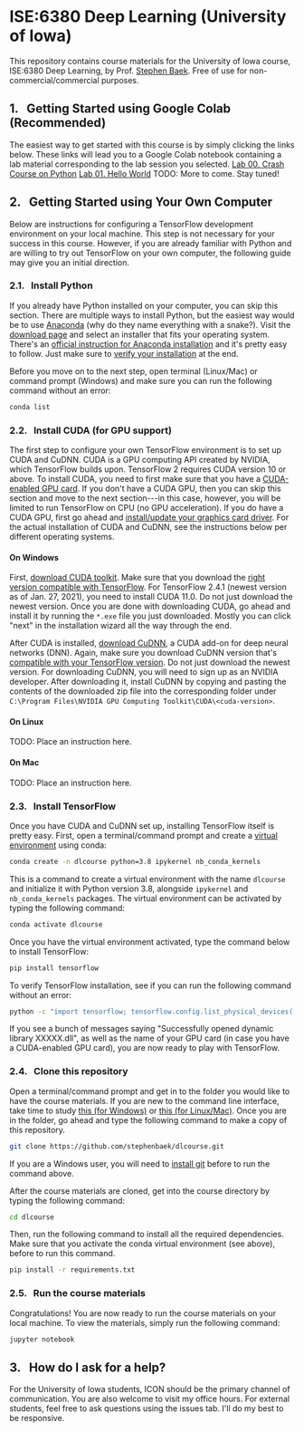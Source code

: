 # ISE:6380 Deep Learning (University of Iowa)
This repository contains course materials for the University of Iowa course, ISE:6380 Deep Learning, by Prof. [Stephen Baek](http://www.stephenbaek.com). Free of use for non-commercial/commercial purposes.

## 1. &nbsp; Getting Started using Google Colab (Recommended)
The easiest way to get started with this course is by simply clicking the links below. These links will lead you to a Google Colab notebook containing a lab material corresponding to the lab session you selected.
[Lab 00. Crash Course on Python](https://colab.research.google.com/github/stephenbaek/dlcourse/blob/main/notebooks/L00_Crash_Course_on_Python/python_basics.ipynb)
[Lab 01. Hello World](https://colab.research.google.com/github/stephenbaek/dlcourse/blob/main/notebooks/L01_Hello_World/hello_world.ipynb)
TODO: More to come. Stay tuned!

## 2. &nbsp; Getting Started using Your Own Computer
Below are instructions for configuring a TensorFlow development environment on your local machine. This step is not necessary for your success in this course. However, if you are already familiar with Python and are willing to try out TensorFlow on your own computer, the following guide may give you an initial direction.

### 2.1. &nbsp; Install Python
If you already have Python installed on your computer, you can skip this section. There are multiple ways to install Python, but the easiest way would be to use [Anaconda](https://www.anaconda.com/) (why do they name everything with a snake?). Visit the [download page](https://www.anaconda.com/products/individual#Downloads) and select an installer that fits your operating system. There's an [official instruction for Anaconda installation](https://docs.anaconda.com/anaconda/install/) and it's pretty easy to follow. Just make sure to [verify your installation](https://docs.anaconda.com/anaconda/install/verify-install/) at the end.

Before you move on to the next step, open terminal (Linux/Mac) or command prompt (Windows) and make sure you can run the following command without an error:
```bash
conda list
```

### 2.2. &nbsp; Install CUDA (for GPU support)
The first step to configure your own TensorFlow environment is to set up CUDA and CuDNN. CUDA is a GPU computing API created by NVIDIA, which TensorFlow builds upon. TensorFlow 2 requires CUDA version 10 or above. To install CUDA, you need to first make sure that you have a [CUDA-enabled GPU card](https://developer.nvidia.com/cuda-gpus). If you don't have a CUDA GPU, then you can skip this section and move to the next section---in this case, however, you will be limited to run TensorFlow on CPU  (no GPU acceleration). If you do have a CUDA GPU, first go ahead and [install/update your graphics card driver](https://www.nvidia.com/download/index.aspx?lang=en-us). For the actual installation of CUDA and CuDNN, see the instructions below per different operating systems.

#### On Windows
First, [download CUDA toolkit](https://developer.nvidia.com/cuda-toolkit-archive). Make sure that you download the [right version compatible with TensorFlow](https://www.tensorflow.org/install/source_windows#gpu). For TensorFlow 2.4.1 (newest version as of Jan. 27, 2021), you need to install CUDA 11.0. Do not just download the newest version. Once you are done with downloading CUDA, go ahead and install it by running the `*.exe` file you just downloaded. Mostly you can click "next" in the installation wizard all the way through the end.

After CUDA is installed, [download CuDNN](https://developer.nvidia.com/rdp/cudnn-archive), a CUDA add-on for deep neural networks (DNN). Again, make sure you download CuDNN version that's [compatible with your TensorFlow version](https://www.tensorflow.org/install/source_windows#gpu). Do not just download the newest version. For downloading CuDNN, you will need to sign up as an NVIDIA developer. After downloading it, install CuDNN by copying and pasting the contents of the downloaded zip file into the corresponding folder under `C:\Program Files\NVIDIA GPU Computing Toolkit\CUDA\<cuda-version>`.

#### On Linux
TODO: Place an instruction here.

#### On Mac
TODO: Place an instruction here.


### 2.3. &nbsp; Install TensorFlow
Once you have CUDA and CuDNN set up, installing TensorFlow itself is pretty easy. First, open a terminal/command prompt and create a [virtual environment](https://docs.conda.io/projects/conda/en/latest/user-guide/tasks/manage-environments.html) using conda:
```bash
conda create -n dlcourse python=3.8 ipykernel nb_conda_kernels
```
This is a command to create a virtual environment with the name `dlcourse` and initialize it with Python version 3.8, alongside `ipykernel` and `nb_conda_kernels` packages. The virtual environment can be activated by typing the following command:
```bash
conda activate dlcourse
```
Once you have the virtual environment activated, type the command below to install TensorFlow:
```bash
pip install tensorflow
```
To verify TensorFlow installation, see if you can run the following command without an error:
```bash
python -c "import tensorflow; tensorflow.config.list_physical_devices('GPU')"
```
If you see a bunch of messages saying "Successfully opened dynamic library XXXXX.dll", as well as the name of your GPU card (in case you have a CUDA-enabled GPU card), you are now ready to play with TensorFlow.

### 2.4. &nbsp; Clone this repository
Open a terminal/command prompt and get in to the folder you would like to have the course materials. If you are new to the command line interface, take time to study [this (for Windows)](https://www.digitalcitizen.life/command-prompt-how-use-basic-commands/) or [this (for Linux/Mac)](https://www.earthdatascience.org/courses/intro-to-earth-data-science/open-reproducible-science/bash/bash-commands-to-manage-directories-files/). Once you are in the folder, go ahead and type the following command to make a copy of this repository.

```bash
git clone https://github.com/stephenbaek/dlcourse.git
```
If you are a Windows user, you will need to [install git](https://git-scm.com/download/win) before to run the command above.

After the course materials are cloned, get into the course directory by typing the following command:
```bash
cd dlcourse
```

Then, run the following command to install all the required dependencies. Make sure that you activate the conda virtual environment (see above), before to run this command.
```bash
pip install -r requirements.txt
```
### 2.5. &nbsp; Run the course materials
Congratulations! You are now ready to run the course materials on your local machine. To view the materials, simply run the following command:
```bash
jupyter notebook
```

## 3. &nbsp; How do I ask for a help?
For the University of Iowa students, ICON should be the primary channel of communication. You are also welcome to visit my office hours. For external students, feel free to ask questions using the issues tab. I'll do my best to be responsive.


